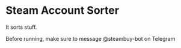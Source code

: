 ﻿# Steam Account Sorter
It sorts stuff.

Before running, make sure to message @steambuy-bot on Telegram
